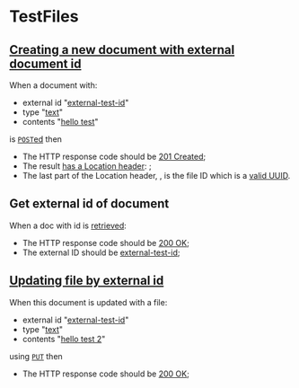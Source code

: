 # TestFiles

## [Creating a new document with external document id](- 'upload')

When a document with:

 - external id "[external-test-id](- "#externalId")" 
 - type "[text](- "#type")" 
 - contents "[hello test](- "#text")" 

is [```POST```ed](- "#doc=upload(#externalId, #type, #text)") then

 - The HTTP response code should be [201 Created](- "?=#doc.status");
 - The result [has a Location header](- "?=#doc.hasLocationHeader"): [ ](- "c:echo=#doc.location");
 - The last part of the Location header, [ ](- "c:echo=#doc.docId"), is the file ID
 which is a [valid UUID](- "?=#doc.docIdIsUUID").

## Get external id of document

When a doc with id [ ](- "c:echo=#doc.docId") is [retrieved](- "#get=get(#doc.docId)"):

 - The HTTP response code should be [200 OK](- "?=#get.status");
 - The external ID should be [external-test-id](- "?=#get.externalId");

## [Updating file by external id](- 'update')

When this document is updated with a file:

 - external id "[external-test-id](- "#externalId")" 
 - type "[text](- "#type")" 
 - contents "[hello test 2](- "#text")" 

using [```PUT```](- "#doc2=update(#externalId, #type, #text)") then
 - The HTTP response code should be [200 OK](- "?=#doc2.status");

